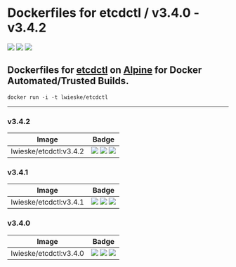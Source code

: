 # Dockerfiles for etcdctl / v3.4.0 - v3.4.2

[![](https://images.microbadger.com/badges/image/lwieske/etcdctl.svg)](https://microbadger.com/images/lwieske/etcdctl "Get your own image badge on microbadger.com")
[![](https://images.microbadger.com/badges/version/lwieske/etcdctl.svg)](https://microbadger.com/images/lwieske/etcdctl "Get your own version badge on microbadger.com")
[![](https://images.microbadger.com/badges/commit/lwieske/etcdctl.svg)](https://microbadger.com/images/lwieske/etcdctl "Get your own commit badge on microbadger.com")

## **Dockerfiles** for [etcdctl](https://kubernetes.io/docs/reference/etcdctl/etcdctl/) on [Alpine](https://registry.hub.docker.com/_/alpine/) for Docker Automated/Trusted Builds.

```
docker run -i -t lwieske/etcdctl 
```

***

### v3.4.2

| Image | Badge |
| ----- | ----- |
| lwieske/etcdctl:v3.4.2 | [![](https://images.microbadger.com/badges/image/lwieske/etcdctl:v3.4.2.svg)](https://microbadger.com/images/lwieske/etcdctl:v3.4.2 "Get your own image badge on microbadger.com") [![](https://images.microbadger.com/badges/version/lwieske/etcdctl:v3.4.2.svg)](https://microbadger.com/images/lwieske/etcdctl:v3.4.2 "Get your own version badge on microbadger.com") [![](https://images.microbadger.com/badges/commit/lwieske/etcdctl:v3.4.2.svg)](https://microbadger.com/images/lwieske/etcdctl:v3.4.2 "Get your own commit badge on microbadger.com") |

### v3.4.1

| Image | Badge |
| ----- | ----- |
| lwieske/etcdctl:v3.4.1 | [![](https://images.microbadger.com/badges/image/lwieske/etcdctl:v3.4.1.svg)](https://microbadger.com/images/lwieske/etcdctl:v3.4.1 "Get your own image badge on microbadger.com") [![](https://images.microbadger.com/badges/version/lwieske/etcdctl:v3.4.1.svg)](https://microbadger.com/images/lwieske/etcdctl:v3.4.1 "Get your own version badge on microbadger.com") [![](https://images.microbadger.com/badges/commit/lwieske/etcdctl:v3.4.1.svg)](https://microbadger.com/images/lwieske/etcdctl:v3.4.1 "Get your own commit badge on microbadger.com") |

### v3.4.0

| Image | Badge |
| ----- | ----- |
| lwieske/etcdctl:v3.4.0 | [![](https://images.microbadger.com/badges/image/lwieske/etcdctl:v3.4.0.svg)](https://microbadger.com/images/lwieske/etcdctl:v3.4.0 "Get your own image badge on microbadger.com") [![](https://images.microbadger.com/badges/version/lwieske/etcdctl:v3.4.0.svg)](https://microbadger.com/images/lwieske/etcdctl:v3.4.0 "Get your own version badge on microbadger.com") [![](https://images.microbadger.com/badges/commit/lwieske/etcdctl:v3.4.0.svg)](https://microbadger.com/images/lwieske/etcdctl:v3.4.0 "Get your own commit badge on microbadger.com") |


